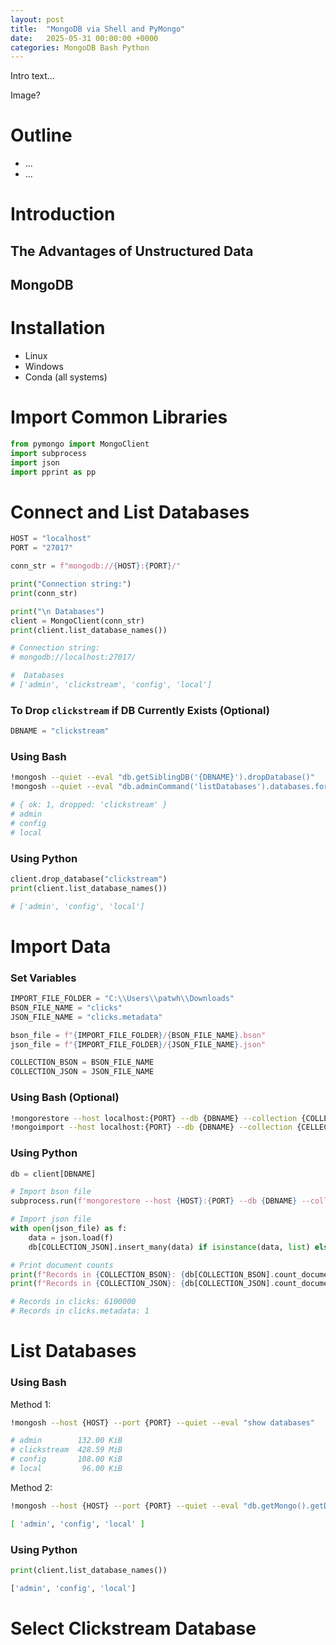 ```yaml
---
layout: post
title:  "MongoDB via Shell and PyMongo"
date:   2025-05-31 00:00:00 +0000
categories: MongoDB Bash Python
---
```


Intro text...

Image?


# Outline
- ...
- ...


# Introduction

## The Advantages of Unstructured Data


## MongoDB



# Installation

- Linux
- Windows
- Conda (all systems)



# Import Common Libraries

```python
from pymongo import MongoClient
import subprocess 
import json
import pprint as pp
```


# Connect and List Databases

```python
HOST = "localhost"
PORT = "27017"
```

<p></p>


```python
conn_str = f"mongodb://{HOST}:{PORT}/"

print("Connection string:")
print(conn_str)

print("\n Databases")
client = MongoClient(conn_str)
print(client.list_database_names())
```

<p></p>

```python
# Connection string:
# mongodb://localhost:27017/

#  Databases
# ['admin', 'clickstream', 'config', 'local']
```


### To Drop <code>clickstream</code> if DB Currently Exists (Optional)

```python
DBNAME = "clickstream"
```

### Using Bash

```bash
!mongosh --quiet --eval "db.getSiblingDB('{DBNAME}').dropDatabase()"
!mongosh --quiet --eval "db.adminCommand('listDatabases').databases.forEach(db => print(db.name))"
```

<p></p>

```bash
# { ok: 1, dropped: 'clickstream' }
# admin
# config
# local
```



### Using Python 

```python
client.drop_database("clickstream")
print(client.list_database_names())
```

<p></p>

```python
# ['admin', 'config', 'local']
```



# Import Data

### Set Variables

```python
IMPORT_FILE_FOLDER = "C:\\Users\\patwh\\Downloads"
BSON_FILE_NAME = "clicks"
JSON_FILE_NAME = "clicks.metadata"

bson_file = f"{IMPORT_FILE_FOLDER}/{BSON_FILE_NAME}.bson" 
json_file = f"{IMPORT_FILE_FOLDER}/{JSON_FILE_NAME}.json" 

COLLECTION_BSON = BSON_FILE_NAME
COLLECTION_JSON = JSON_FILE_NAME
```


### Using Bash (Optional)

```bash
!mongorestore --host localhost:{PORT} --db {DBNAME} --collection {COLLECTION_BSON} --drop "{bson_file}"
!mongoimport --host localhost:{PORT} --db {DBNAME} --collection {CELLECTION_JSON} --drop --type json "{json_file}"
```


### Using Python

```python
db = client[DBNAME]

# Import bson file
subprocess.run(f'mongorestore --host {HOST}:{PORT} --db {DBNAME} --collection {COLLECTION_BSON} --drop "{bson_file}"')

# Import json file
with open(json_file) as f:
    data = json.load(f)
    db[COLLECTION_JSON].insert_many(data) if isinstance(data, list) else db[COLLECTION_JSON].insert_one(data)

# Print document counts
print(f"Records in {COLLECTION_BSON}: {db[COLLECTION_BSON].count_documents({})}")
print(f"Records in {COLLECTION_JSON}: {db[COLLECTION_JSON].count_documents({})}")
```

<p></p>

```python
# Records in clicks: 6100000
# Records in clicks.metadata: 1
```



# List Databases


### Using Bash

Method 1:

```bash
!mongosh --host {HOST} --port {PORT} --quiet --eval "show databases"
```

<p></p>

```bash 
# admin        132.00 KiB
# clickstream  428.59 MiB
# config       108.00 KiB
# local         96.00 KiB
```

Method 2:

```bash
!mongosh --host {HOST} --port {PORT} --quiet --eval "db.getMongo().getDBs().databases.map(db => db.name)"
```

<p></p>

```bash
[ 'admin', 'config', 'local' ]
```


### Using Python

```python
print(client.list_database_names())
```

<p></p>

```python
['admin', 'config', 'local']
```



# Select Clickstream Database












